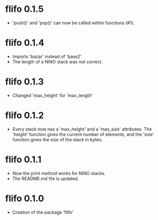 # flifo 0.1.5

* 'push()' and 'pop()' can now be called within functions (#1). 


# flifo 0.1.4

* Imports 'bazar' instead of 'base2'
* The length of a NINO stack was not correct. 


# flifo 0.1.3

* Changed 'max_height' for 'max_length'


# flifo 0.1.2

* Every stack now has a 'max_height' and a 'max_size' attributes. 
The 'height' function gives the current number of elements, 
and the 'size' function gives the size of the stack in bytes. 


# flifo 0.1.1

* Now the print method works for NINO stacks. 
* The README.md file is updated. 


# flifo 0.1.0

* Creation of the package 'flifo'